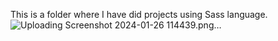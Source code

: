 This is a folder where I have did projects using Sass language.
![Uploading Screenshot 2024-01-26 114439.png…]()
